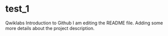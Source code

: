 # test_1
Qwiklabs Introduction to Github
I am editing the README file. Adding some more details about the project description.

